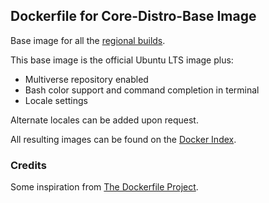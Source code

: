 ## Dockerfile for Core-Distro-Base Image

Base image for all the [regional builds](https://github.com/radial/core-distro).

This base image is the official Ubuntu LTS image plus:

* Multiverse repository enabled
* Bash color support and command completion in terminal
* Locale settings

Alternate locales can be added upon request.

All resulting images can be found on the
[Docker Index](https://index.docker.io/u/radial/distro/).

### Credits

Some inspiration from [The Dockerfile Project](http://dockerfile.github.io/).
